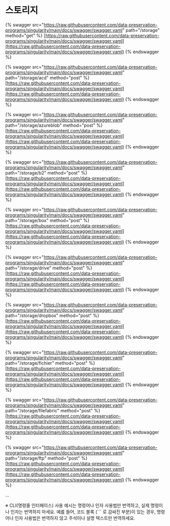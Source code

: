 # 스토리지

{% swagger src="https://raw.githubusercontent.com/data-preservation-programs/singularity/main/docs/swagger/swagger.yaml" path="/storage" method="get" %}
[https://raw.githubusercontent.com/data-preservation-programs/singularity/main/docs/swagger/swagger.yaml](https://raw.githubusercontent.com/data-preservation-programs/singularity/main/docs/swagger/swagger.yaml)
{% endswagger %}

{% swagger src="https://raw.githubusercontent.com/data-preservation-programs/singularity/main/docs/swagger/swagger.yaml" path="/storage/acd" method="post" %}
[https://raw.githubusercontent.com/data-preservation-programs/singularity/main/docs/swagger/swagger.yaml](https://raw.githubusercontent.com/data-preservation-programs/singularity/main/docs/swagger/swagger.yaml)
{% endswagger %}

{% swagger src="https://raw.githubusercontent.com/data-preservation-programs/singularity/main/docs/swagger/swagger.yaml" path="/storage/azureblob" method="post" %}
[https://raw.githubusercontent.com/data-preservation-programs/singularity/main/docs/swagger/swagger.yaml](https://raw.githubusercontent.com/data-preservation-programs/singularity/main/docs/swagger/swagger.yaml)
{% endswagger %}

{% swagger src="https://raw.githubusercontent.com/data-preservation-programs/singularity/main/docs/swagger/swagger.yaml" path="/storage/b2" method="post" %}
[https://raw.githubusercontent.com/data-preservation-programs/singularity/main/docs/swagger/swagger.yaml](https://raw.githubusercontent.com/data-preservation-programs/singularity/main/docs/swagger/swagger.yaml)
{% endswagger %}

{% swagger src="https://raw.githubusercontent.com/data-preservation-programs/singularity/main/docs/swagger/swagger.yaml" path="/storage/box" method="post" %}
[https://raw.githubusercontent.com/data-preservation-programs/singularity/main/docs/swagger/swagger.yaml](https://raw.githubusercontent.com/data-preservation-programs/singularity/main/docs/swagger/swagger.yaml)
{% endswagger %}

{% swagger src="https://raw.githubusercontent.com/data-preservation-programs/singularity/main/docs/swagger/swagger.yaml" path="/storage/drive" method="post" %}
[https://raw.githubusercontent.com/data-preservation-programs/singularity/main/docs/swagger/swagger.yaml](https://raw.githubusercontent.com/data-preservation-programs/singularity/main/docs/swagger/swagger.yaml)
{% endswagger %}

{% swagger src="https://raw.githubusercontent.com/data-preservation-programs/singularity/main/docs/swagger/swagger.yaml" path="/storage/dropbox" method="post" %}
[https://raw.githubusercontent.com/data-preservation-programs/singularity/main/docs/swagger/swagger.yaml](https://raw.githubusercontent.com/data-preservation-programs/singularity/main/docs/swagger/swagger.yaml)
{% endswagger %}

{% swagger src="https://raw.githubusercontent.com/data-preservation-programs/singularity/main/docs/swagger/swagger.yaml" path="/storage/fichier" method="post" %}
[https://raw.githubusercontent.com/data-preservation-programs/singularity/main/docs/swagger/swagger.yaml](https://raw.githubusercontent.com/data-preservation-programs/singularity/main/docs/swagger/swagger.yaml)
{% endswagger %}

{% swagger src="https://raw.githubusercontent.com/data-preservation-programs/singularity/main/docs/swagger/swagger.yaml" path="/storage/filefabric" method="post" %}
[https://raw.githubusercontent.com/data-preservation-programs/singularity/main/docs/swagger/swagger.yaml](https://raw.githubusercontent.com/data-preservation-programs/singularity/main/docs/swagger/swagger.yaml)
{% endswagger %}

{% swagger src="https://raw.githubusercontent.com/data-preservation-programs/singularity/main/docs/swagger/swagger.yaml" path="/storage/ftp" method="post" %}
[https://raw.githubusercontent.com/data-preservation-programs/singularity/main/docs/swagger/swagger.yaml](https://raw.githubusercontent.com/data-preservation-programs/singularity/main/docs/swagger/swagger.yaml)
{% endswagger %}

...

※ CLI(명령줄 인터페이스) 사용 예시는 명령어나 인자 사용법만 번역하고, 실제 명령이나 인자는 번역하지 마세요. 예를 들어, 코드 블록 (``` 로 감싸진 부분)이 있는 경우, 명령어나 인자 사용법은 번역하지 않고 주석이나 설명 텍스트만 번역하세요.
